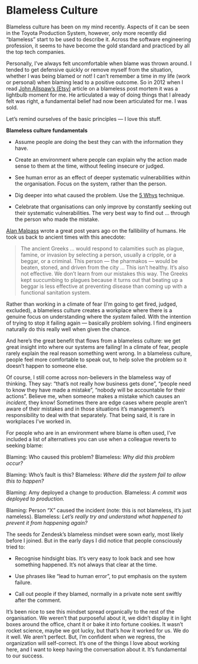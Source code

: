 
# Blameless Culture

Blameless culture has been on my mind recently. Aspects of it can be seen in the Toyota Production System, however, only more recently did “blameless” start to be used to describe it. Across the software engineering profession, it seems to have become the gold standard and practiced by all the top tech companies.

Personally, I’ve always felt uncomfortable when blame was thrown around. I tended to get defensive quickly or remove myself from the situation, whether I was being blamed or not! I can’t remember a time in my life (work or personal) when blaming lead to a positive outcome. So in 2012 when I read [John Allspaw’s (Etsy)](https://codeascraft.com/2012/05/22/blameless-postmortems/) article on a blameless post mortem it was a lightbulb moment for me. He articulated a way of doing things that I already felt was right, a fundamental belief had now been articulated for me. I was sold.

Let’s remind ourselves of the basic principles — I love this stuff.

**Blameless culture fundamentals**

* Assume people are doing the best they can with the information they have.

* Create an environment where people can explain why the action made sense to them at the time, without feeling insecure or judged.

* See human error as an effect of deeper systematic vulnerabilities within the organisation. Focus on the system, rather than the person.

* Dig deeper into what caused the problem. Use the [5 Whys](https://en.wikipedia.org/wiki/5_Whys) technique.

* Celebrate that organisations can only improve by constantly seeking out their systematic vulnerabilities. The very best way to find out … through the person who made the mistake.

[Alan Malpass](http://indecorous.com/fallible_humans/) wrote a great post years ago on the fallibility of humans. He took us back to ancient times with this anecdote:
> The ancient Greeks … would respond to calamities such as plague, famine, or invasion by selecting a person, usually a cripple, or a beggar, or a criminal. This person — the pharmakos — would be beaten, stoned, and driven from the city … This isn’t healthy. It’s also not effective. We don’t learn from our mistakes this way. The Greeks kept succumbing to plagues because it turns out that beating up a beggar is less effective at preventing disease than coming up with a functional sanitation system.

Rather than working in a climate of fear (I’m going to get fired, judged, excluded), a blameless culture creates a workplace where there is a genuine focus on understanding where the *system* failed. With the intention of trying to stop it failing again — basically problem solving. I find engineers naturally do this really well when given the chance.

And here’s the great benefit that flows from a blameless culture: we get great insight into where our systems are failing! In a climate of fear, people rarely explain the real reason something went wrong. In a blameless culture, people feel more comfortable to speak out, to help solve the problem so it doesn’t happen to someone else.

Of course, I still come across non-believers in the blameless way of thinking. They say: “that’s not really how business gets done”, “people need to know they have made a mistake”, “nobody will be accountable for their actions”. Believe me, when someone makes a mistake which causes an *incident*, they know! Sometimes there are edge cases where people aren’t aware of their mistakes and in those situations it’s management’s responsibility to deal with that separately. That being said, it is rare in workplaces I’ve worked in.

For people who are in an environment where blame is often used, I’ve included a list of alternatives you can use when a colleague reverts to seeking blame:

Blaming: Who caused this problem?
Blameless: *Why did this problem occur?*

Blaming: Who’s fault is this?
Blameless: *Where did the system fail to allow this to happen?*

Blaming: Amy deployed a change to production.
Blameless: *A commit was deployed to production.*

Blaming: Person “X” caused the incident (note: this is not blameless, it’s just nameless).
Blameless: *Let’s really try and understand what happened to prevent it from happening again?*

The seeds for Zendesk’s blameless mindset were sown early, most likely before I joined. But in the early days I did notice that people consciously tried to:

* Recognise hindsight bias. It’s very easy to look back and see how something happened. It’s not always that clear at the time.

* Use phrases like “lead to human error”, to put emphasis on the system failure.

* Call out people if they blamed, normally in a private note sent swiftly after the comment.

It’s been nice to see this mindset spread organically to the rest of the organisation. We weren’t that purposeful about it, we didn’t display it in light boxes around the office, chant it or bake it into fortune cookies. It wasn’t rocket science, maybe we got lucky, but that’s how it worked for us. We do it well. We aren’t perfect. But, I’m confident when we regress, the organization will self-correct. It’s one of the things I love about working here, and I want to keep having the conversation about it. It’s fundamental to our success.
